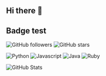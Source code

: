 ## Hi there 👋

<!--
**beriussh/beriussh** is a ✨ _special_ ✨ repository because its `README.md` (this file) appears on your GitHub profile.

Here are some ideas to get you started:

- 🔭 I’m currently working on ...
- 🌱 I’m currently learning ...
- 👯 I’m looking to collaborate on ...
- 🤔 I’m looking for help with ...
- 💬 Ask me about ...
- 📫 How to reach me: ...
- 😄 Pronouns: ...
- ⚡ Fun fact: ...
-->

## Badge test
<!-- Github 팔로워 배지 -->
![GitHub followers](https://img.shields.io/github/followers/beriussh?style=social)
![GitHub stars](https://img.shields.io/github/stars/beriussh?style=social)

<!-- Github 스타 배지 -->
![Python](https://img.shields.io/badge/python-3.9-blue)
![Javascript](https://img.shields.io/badge/Javascript-ES6-yellow)
![Java](https://img.shields.io/badge/java-11-red)
![Ruby](https://img.shields.io/badge/Ruby-3.0-red)

<!-- Github 사용자 통계 -->
![GitHub Stats](https://github-readme-stats.vercel.app/api?username=beriussh&show_icons=true&theme=radical)
